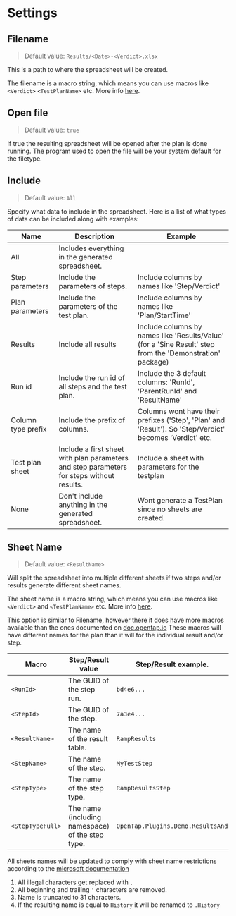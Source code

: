 # Settings

## Filename
> Default value: `Results/<Date>-<Verdict>.xlsx`

This is a path to where the spreadsheet will be created.

The filename is a macro string, which means you can use macros like `<Verdict>` `<TestPlanName>` etc.
More info [here](https://doc.opentap.io/Developer%20Guide/Appendix/Readme.html#result-listeners).

## Open file
> Default value: `true`

If true the resulting spreadsheet will be opened after the plan is done running. The program used to open the file will be your system default for the filetype.

## Include
> Default value: `All`

Specify what data to include in the spreadsheet.
Here is a list of what types of data can be included along with examples:

| Name               | Description                                                                               | Example                                                                                                   |
|--------------------|-------------------------------------------------------------------------------------------|-----------------------------------------------------------------------------------------------------------|
| All                | Includes everything in the generated spreadsheet.                                         |                                                                                                           |
| Step parameters    | Include the parameters of steps.                                                          | Include columns by names like 'Step/Verdict'                                                              |
| Plan parameters    | Include the parameters of the test plan.                                                  | Include columns by names like 'Plan/StartTime'                                                            |
| Results            | Include all results                                                                       | Include columns by names like 'Results/Value' (for a 'Sine Result' step from the 'Demonstration' package) |
| Run id             | Include the run id of all steps and the test plan.                                        | Include the 3 default columns: 'RunId', 'ParentRunId' and 'ResultName'                                    |
| Column type prefix | Include the prefix of columns.                                                            | Columns wont have their prefixes ('Step', 'Plan' and 'Result'). So 'Step/Verdict' becomes 'Verdict' etc.  |
| Test plan sheet    | Include a first sheet with plan parameters and step parameters for steps without results. | Include a sheet with parameters for the testplan                                                          |
| None               | Don't include anything in the generated spreadsheet.                                      | Wont generate a TestPlan since no sheets are created.                                                     |

## Sheet Name
> Default value: `<ResultName>`

Will split the spreadsheet into multiple different sheets if two steps and/or results generate different sheet names.

The sheet name is a macro string, which means you can use macros like `<Verdict>` and `<TestPlanName>` etc.
More info [here](https://doc.opentap.io/Developer%20Guide/Appendix/Readme.html#result-listeners).

This option is similar to Filename, however there it does have more macros available than the ones documented on [doc.opentap.io](https://doc.opentap.io/Developer%20Guide/Appendix/Readme.html#result-listeners)
These macros will have different names for the plan than it will for the individual result and/or step.

| Macro            | Step/Result value                                | Step/Result example.              | Plan value            | Plan example       |
|------------------|--------------------------------------------------|-----------------------------------|-----------------------|--------------------|
| `<RunId>`        | The GUID of the step run.                        | `bd4e6...`                        | The GUID of the plan. | `d62b7...`         |
| `<StepId>`       | The GUID of the step.                            | `7a3e4...`                        | The GUID of the plan. | `a862f...`         |
| `<ResultName>`   | The name of the result table.                    | `RampResults`                     | The name of the plan. | `MyTestPlan`       |
| `<StepName>`     | The name of the step.                            | `MyTestStep`                      | The name of the plan. | `MyTestPlan`       |
| `<StepType>`     | The name of the step type.                       | `RampResultsStep`                 | `TestPlan`            | `TestPlan`         |
| `<StepTypeFull>` | The name (including namespace) of the step type. | `OpenTap.Plugins.Demo.ResultsAnd` | `OpenTap.TestPlan`    | `OpenTap.TestPlan` |

All sheets names will be updated to comply with sheet name restrictions according to the [microsoft documentation](https://support.microsoft.com/en-gb/office/rename-a-worksheet-3f1f7148-ee83-404d-8ef0-9ff99fbad1f9#:~:text=Important%3A%20Worksheet%20names%20cannot%3A,Contain%20more%20than%2031%20characters.)

1. All illegal characters get replaced with `.`
2. All beginning and trailing `'` characters are removed.
3. Name is truncated to 31 characters.
4. If the resulting name is equal to `History` it will be renamed to `.History`